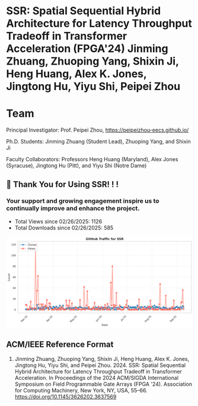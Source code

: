 # SSR: Spatial Sequential Hybrid Architecture for Latency Throughput Tradeoff in Transformer Acceleration (FPGA'24)  Jinming Zhuang, Zhuoping Yang, Shixin Ji, Heng Huang, Alex K. Jones, Jingtong Hu, Yiyu Shi, Peipei Zhou


# Team
Principal Investigator: Prof. Peipei Zhou, https://peipeizhou-eecs.github.io/

Ph.D. Students: Jinming Zhuang (Student Lead), Zhuoping Yang, and Shixin Ji

Faculty Collaborators: Professors Heng Huang (Maryland), Alex Jones (Syracuse), Jingtong Hu (Pitt), and Yiyu Shi (Notre Dame)

## 🚀 Thank You for Using SSR! ! !
### Your support and growing engagement inspire us to continually improve and enhance the project.
+ Total Views since 02/26/2025: <!--VIEWS-->1126<!--/VIEWS-->
+ Total Downloads since 02/26/2025: <!--CLONES-->585<!--/CLONES-->
<img src="./plot/SSR_traffic_plot.png" width="600" />

## ACM/IEEE Reference Format
1. Jinming Zhuang, Zhuoping Yang, Shixin Ji, Heng Huang, Alex K. Jones, Jingtong Hu, Yiyu Shi, and Peipei Zhou. 2024. SSR: Spatial Sequential Hybrid Architecture for Latency Throughput Tradeoff in Transformer Acceleration. In Proceedings of the 2024 ACM/SIGDA International Symposium on Field Programmable Gate Arrays (FPGA '24). Association for Computing Machinery, New York, NY, USA, 55–66. https://doi.org/10.1145/3626202.3637569
